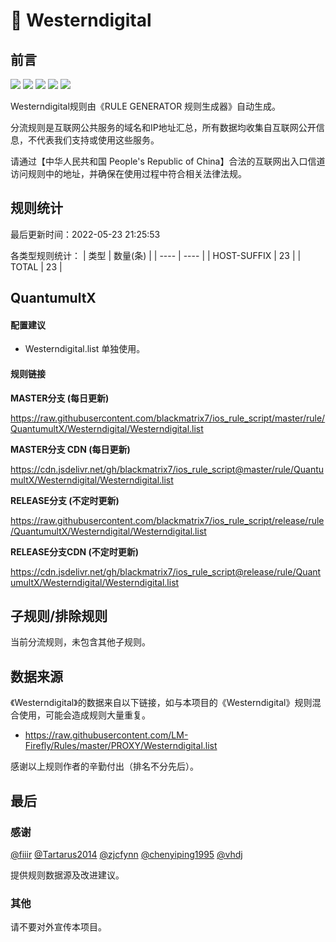 # 🧸 Westerndigital

## 前言

![](https://shields.io/badge/-移除重复规则-ff69b4) ![](https://shields.io/badge/-DOMAIN与DOMAIN--SUFFIX合并-green) ![](https://shields.io/badge/-DOMAIN--SUFFIX间合并-critical) ![](https://shields.io/badge/-DOMAIN--SUFFIX与DOMAIN--KEYWORD合并-blue) ![](https://shields.io/badge/-IP--CIDR(6)合并-blueviolet) 

Westerndigital规则由《RULE GENERATOR 规则生成器》自动生成。

分流规则是互联网公共服务的域名和IP地址汇总，所有数据均收集自互联网公开信息，不代表我们支持或使用这些服务。

请通过【中华人民共和国 People's Republic of China】合法的互联网出入口信道访问规则中的地址，并确保在使用过程中符合相关法律法规。

## 规则统计

最后更新时间：2022-05-23 21:25:53

各类型规则统计：
| 类型 | 数量(条)  | 
| ---- | ----  |
| HOST-SUFFIX | 23  | 
| TOTAL | 23  | 


## QuantumultX 

#### 配置建议
- Westerndigital.list 单独使用。

#### 规则链接
**MASTER分支 (每日更新)**

https://raw.githubusercontent.com/blackmatrix7/ios_rule_script/master/rule/QuantumultX/Westerndigital/Westerndigital.list

**MASTER分支 CDN (每日更新)**

https://cdn.jsdelivr.net/gh/blackmatrix7/ios_rule_script@master/rule/QuantumultX/Westerndigital/Westerndigital.list

**RELEASE分支 (不定时更新)**

https://raw.githubusercontent.com/blackmatrix7/ios_rule_script/release/rule/QuantumultX/Westerndigital/Westerndigital.list

**RELEASE分支CDN (不定时更新)**

https://cdn.jsdelivr.net/gh/blackmatrix7/ios_rule_script@release/rule/QuantumultX/Westerndigital/Westerndigital.list

## 子规则/排除规则


当前分流规则，未包含其他子规则。

## 数据来源

《Westerndigital》的数据来自以下链接，如与本项目的《Westerndigital》规则混合使用，可能会造成规则大量重复。

- https://raw.githubusercontent.com/LM-Firefly/Rules/master/PROXY/Westerndigital.list


感谢以上规则作者的辛勤付出（排名不分先后）。

## 最后

### 感谢

[@fiiir](https://github.com/fiiir) [@Tartarus2014](https://github.com/Tartarus2014) [@zjcfynn](https://github.com/zjcfynn) [@chenyiping1995](https://github.com/chenyiping1995) [@vhdj](https://github.com/vhdj)

提供规则数据源及改进建议。

### 其他

请不要对外宣传本项目。